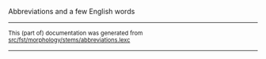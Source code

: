 Abbreviations 
and a few English words

* * *

<small>This (part of) documentation was generated from [src/fst/morphology/stems/abbreviations.lexc](https://github.com/giellalt/lang-gle/blob/main/src/fst/morphology/stems/abbreviations.lexc)</small>

---

